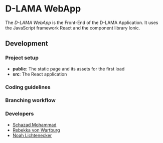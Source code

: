 # D-LAMA WebApp


The *D-LAMA WebApp* is the Front-End of the D-LAMA Application. It uses the JavaScript framework React and the component library Ionic.

## Development
### Project setup
- **public**: The static page and its assets for the first load
- **src**: The React application

### Coding guidelines


### Branching workflow


### Developers
- [Schazad Mohammad](https://github.com/schazadm)
- [Rebekka von Wartburg](https://github.com/vonwareb)
- [Noah Lichtenecker](https://github.com/noegeler)
